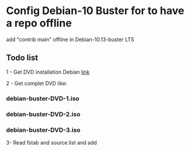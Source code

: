 # Config Debian-10 Buster for to have a repo offline
add "contrib main" offline in Debian-10.13-buster LTS

## Todo list
1 - Get DVD installation Debian [link](https://www.debian.org/CD/http-ftp/#stable)

2 - Get complet DVD like:
### debian-buster-DVD-1.iso
### debian-buster-DVD-2.iso
### debian-buster-DVD-3.iso

3- Read fstab and source.list and add

